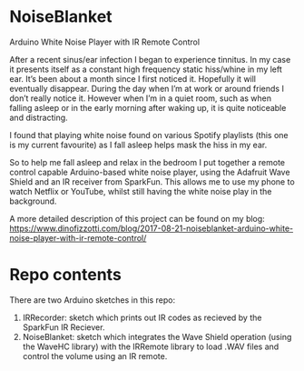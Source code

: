 # NoiseBlanket
Arduino White Noise Player with IR Remote Control

After a recent sinus/ear infection I began to experience tinnitus. In my case it presents itself as a constant high frequency static hiss/whine in my left ear. It’s been about a month since I first noticed it. Hopefully it will eventually disappear. During the day when I’m at work or around friends I don’t really notice it. However when I’m in a quiet room, such as when falling asleep or in the early morning after waking up, it is quite noticeable and distracting.

I found that playing white noise found on various Spotify playlists (this one is my current favourite) as I fall asleep helps mask the hiss in my ear.

So to help me fall asleep and relax in the bedroom I put together a remote control capable Arduino-based white noise player, using the Adafruit Wave Shield and an IR receiver from SparkFun. This allows me to use my phone to watch Netflix or YouTube, whilst still having the white noise play in the background.

A more detailed description of this project can be found on my blog:
https://www.dinofizzotti.com/blog/2017-08-21-noiseblanket-arduino-white-noise-player-with-ir-remote-control/

# Repo contents

There are two Arduino sketches in this repo:

1. IRRecorder: sketch which prints out IR codes as recieved by the SparkFun IR Reciever.
2. NoiseBlanket: sketch which integrates the Wave Shield operation (using the WaveHC library) with the IRRemote library to load .WAV files and control the volume using an IR remote.

